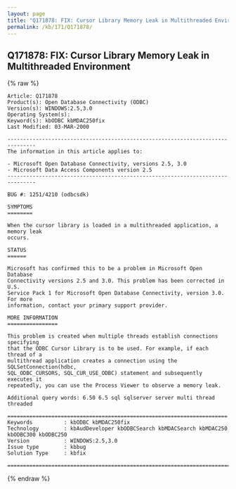 ```yaml
---
layout: page
title: "Q171878: FIX: Cursor Library Memory Leak in Multithreaded Environment"
permalink: /kb/171/Q171878/
---
```


## Q171878: FIX: Cursor Library Memory Leak in Multithreaded Environment

{% raw %}

	Article: Q171878
	Product(s): Open Database Connectivity (ODBC)
	Version(s): WINDOWS:2.5,3.0
	Operating System(s): 
	Keyword(s): kbODBC kbMDAC250fix
	Last Modified: 03-MAR-2000
	
	-------------------------------------------------------------------------------
	The information in this article applies to:
	
	- Microsoft Open Database Connectivity, versions 2.5, 3.0 
	- Microsoft Data Access Components version 2.5 
	-------------------------------------------------------------------------------
	
	BUG #: 1251/4210 (odbcsdk)
	
	SYMPTOMS
	========
	
	When the cursor library is loaded in a multithreaded application, a memory leak
	occurs.
	
	STATUS
	======
	
	Microsoft has confirmed this to be a problem in Microsoft Open Database
	Connectivity versions 2.5 and 3.0. This problem has been corrected in U.S.
	Service Pack 1 for Microsoft Open Database Connectivity, version 3.0. For more
	information, contact your primary support provider.
	
	MORE INFORMATION
	================
	
	This problem is created when multiple threads establish connections specifying
	that the ODBC Cursor Library is to be used. For example, if each thread of a
	multithread application creates a connection using the SQLSetConnection(hdbc,
	SQL_ODBC_CURSORS, SQL_CUR_USE_ODBC) statement and subsequently executes it
	repeatedly, you can use the Process Viewer to observe a memory leak.
	
	Additional query words: 6.50 6.5 sql sqlserver server multi thread threaded
	
	======================================================================
	Keywords          : kbODBC kbMDAC250fix 
	Technology        : kbAudDeveloper kbODBCSearch kbMDACSearch kbMDAC250 kbODBC300 kbODBC250
	Version           : WINDOWS:2.5,3.0
	Issue type        : kbbug
	Solution Type     : kbfix
	
	=============================================================================
	

{% endraw %}
